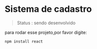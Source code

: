 <h1>Sistema de cadastro </h1>

>Status : sendo desenvolvido

para rodar esse projeto,por favor digite:

```
npm install react

```
